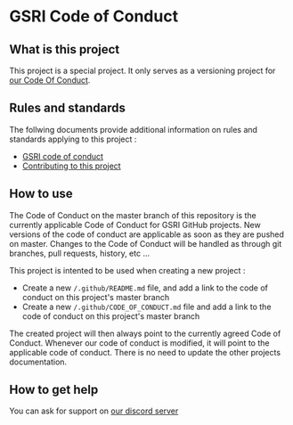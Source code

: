# GSRI Code of Conduct

## What is this project

This project is a special project. It only serves as a versioning project for [our Code Of Conduct](https://github.com/team-gsri/CodeOfConduct/blob/master/.github/CODE_OF_CONDUCT.md).

## Rules and standards

The follwing documents provide additional information on rules and standards applying to this project :

*   [GSRI code of conduct](./CODE_OF_CONDUCT.md)
*   [Contributing to this project](./CONTRIBUTING.md)

## How to use

The Code of Conduct on the master branch of this repository is the currently applicable Code of Conduct for GSRI GitHub projects. New versions of the code of conduct are applicable as soon as they are pushed on master. Changes to the Code of Conduct will be handled as through git branches, pull requests, history, etc ...

This project is intented to be used when creating a new project :

*   Create a new `/.github/README.md` file, and add a link to the code of conduct on this project's master branch
*   Create a new `/.github/CODE_OF_CONDUCT.md` file and add a link to the code of conduct on this project's master branch

The created project will then always point to the currently agreed Code of Conduct. Whenever our code of conduct is modified, it will point to the applicable code of conduct. There is no need to update the other projects documentation.

## How to get help

You can ask for support on [our discord server](https://discord.gg/bhMn4jd)
